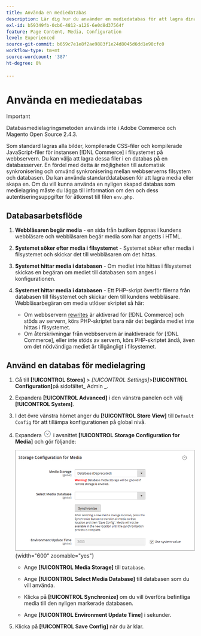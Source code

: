```yaml
---
title: Använda en mediedatabas
description: Lär dig hur du använder en mediedatabas för att lagra dina [!DNL Commerce] mediefiler.
exl-id: b59349fb-0cb6-4812-a126-6e0d8d37564f
feature: Page Content, Media, Configuration
level: Experienced
source-git-commit: b659c7e1e8f2ae9883f1e24d8045d6dd1e90cfc0
workflow-type: tm+mt
source-wordcount: '387'
ht-degree: 0%

---
```


# Använda en mediedatabas

>[!IMPORTANT]
>
>Databasmedielagringsmetoden används inte i Adobe Commerce och Magento Open Source 2.4.3.

Som standard lagras alla bilder, kompilerade CSS-filer och kompilerade JavaScript-filer för instansen [!DNL Commerce] i filsystemet på webbservern. Du kan välja att lagra dessa filer i en databas på en databasserver. En fördel med detta är möjligheten till automatisk synkronisering och omvänd synkronisering mellan webbserverns filsystem och databasen. Du kan använda standarddatabasen för att lagra media eller skapa en. Om du vill kunna använda en nyligen skapad databas som medielagring måste du lägga till information om den och dess autentiseringsuppgifter för åtkomst till filen `env.php`.

## Databasarbetsflöde

1. **Webbläsaren begär media** - en sida från butiken öppnas i kundens webbläsare och webbläsaren begär media som har angetts i HTML.

1. **Systemet söker efter media i filsystemet** - Systemet söker efter media i filsystemet och skickar det till webbläsaren om det hittas.

1. **Systemet hittar media i databasen** - Om mediet inte hittas i filsystemet skickas en begäran om mediet till databasen som anges i konfigurationen.

1. **Systemet hittar media i databasen** - Ett PHP-skript överför filerna från databasen till filsystemet och skickar dem till kundens webbläsare. Webbläsarbegäran om media utlöser skriptet så här:

   - Om webbservern [rewrites](../merchandising-promotions/url-rewrite.md) är aktiverad för [!DNL Commerce] och stöds av servern, körs PHP-skriptet bara när det begärda mediet inte hittas i filsystemet.
   - Om återskrivningar från webbservern är inaktiverade för [!DNL Commerce], eller inte stöds av servern, körs PHP-skriptet ändå, även om det nödvändiga mediet är tillgängligt i filsystemet.

## Använd en databas för medielagring

1. Gå till **[!UICONTROL Stores]** > _[!UICONTROL Settings]_>**[!UICONTROL Configuration]**&#x200B;på sidofältet_ Admin _.

1. Expandera **[!UICONTROL Advanced]** i den vänstra panelen och välj **[!UICONTROL System]**.

1. I det övre vänstra hörnet anger du **[!UICONTROL Store View]** till `Default Config` för att tillämpa konfigurationen på global nivå.

1. Expandera ![Expansionsväljaren](../assets/icon-display-expand.png) i avsnittet **[!UICONTROL Storage Configuration for Media]** och gör följande:

   ![Avancerad konfiguration - lagringskonfiguration för media](./assets/database-storage-deprecated.png){width="600" zoomable="yes"}

   - Ange **[!UICONTROL Media Storage]** till `Database`.

   - Ange **[!UICONTROL Select Media Database]** till databasen som du vill använda.

   - Klicka på **[!UICONTROL Synchronize]** om du vill överföra befintliga media till den nyligen markerade databasen.

   - Ange **[!UICONTROL Environment Update Time]** i sekunder.

1. Klicka på **[!UICONTROL Save Config]** när du är klar.
